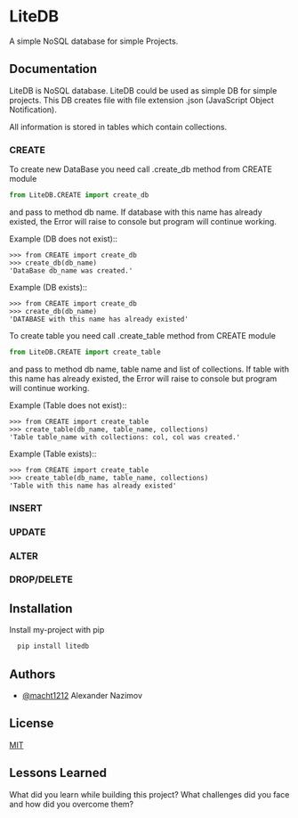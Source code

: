 
# LiteDB

A simple NoSQL database for simple Projects.  



## Documentation

LiteDB is NoSQL database.
LiteDB could be used as simple DB for simple projects.
This DB creates file with file extension .json (JavaScript Object Notification).

All information is stored in tables which contain collections.

### CREATE
To create new DataBase you need call .create_db method from CREATE module 
```python
from LiteDB.CREATE import create_db
```
and pass to method db name. If database with this name has already existed, the Error will raise to console but
program will continue working.

Example (DB does not exist)::

    >>> from CREATE import create_db
    >>> create_db(db_name)
    'DataBase db_name was created.'

Example (DB exists)::

    >>> from CREATE import create_db
    >>> create_db(db_name)
    'DATABASE with this name has already existed'

To create table  you need call .create_table method from CREATE module 

```python
from LiteDB.CREATE import create_table
```
and pass to method db name, table name and list of collections. If table with this name has already existed,
the Error will raise to console but program will continue working.

Example (Table does not exist)::  

    >>> from CREATE import create_table
    >>> create_table(db_name, table_name, collections)
    'Table table_name with collections: col, col was created.'

Example (Table exists)::

    >>> from CREATE import create_table
    >>> create_table(db_name, table_name, collections)
    'Table with this name has already existed'

### INSERT

### UPDATE

### ALTER

### DROP/DELETE

## Installation

Install my-project with pip

```bash
  pip install litedb
```
    
## Authors

- [@macht1212](https://www.github.com/macht1212) Alexander Nazimov


## License

[MIT](https://choosealicense.com/licenses/mit/)


## Lessons Learned

What did you learn while building this project? What challenges did you face and how did you overcome them?

